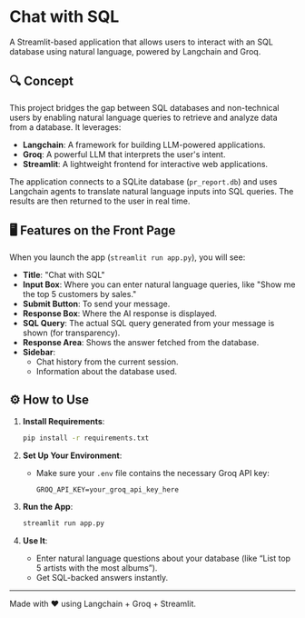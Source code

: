 
# Chat with SQL

A Streamlit-based application that allows users to interact with an SQL database using natural language, powered by Langchain and Groq.

## 🔍 Concept

This project bridges the gap between SQL databases and non-technical users by enabling natural language queries to retrieve and analyze data from a database. It leverages:
- **Langchain**: A framework for building LLM-powered applications.
- **Groq**: A powerful LLM that interprets the user's intent.
- **Streamlit**: A lightweight frontend for interactive web applications.

The application connects to a SQLite database (`pr_report.db`) and uses Langchain agents to translate natural language inputs into SQL queries. The results are then returned to the user in real time.

## 🖥️ Features on the Front Page

When you launch the app (`streamlit run app.py`), you will see:
- **Title**: "Chat with SQL"
- **Input Box**: Where you can enter natural language queries, like "Show me the top 5 customers by sales."
- **Submit Button**: To send your message.
- **Response Box**: Where the AI response is displayed.
- **SQL Query**: The actual SQL query generated from your message is shown (for transparency).
- **Response Area**: Shows the answer fetched from the database.
- **Sidebar**:
  - Chat history from the current session.
  - Information about the database used.

## ⚙️ How to Use

1. **Install Requirements**:
    ```bash
    pip install -r requirements.txt
    ```

2. **Set Up Your Environment**:
    - Make sure your `.env` file contains the necessary Groq API key:
      ```env
      GROQ_API_KEY=your_groq_api_key_here
      ```

3. **Run the App**:
    ```bash
    streamlit run app.py
    ```

4. **Use It**:
    - Enter natural language questions about your database (like “List top 5 artists with the most albums”).
    - Get SQL-backed answers instantly.


---

Made with ❤️ using Langchain + Groq + Streamlit.
